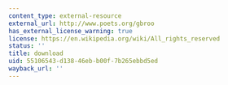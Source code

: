 ```yaml
---
content_type: external-resource
external_url: http://www.poets.org/gbroo
has_external_license_warning: true
license: https://en.wikipedia.org/wiki/All_rights_reserved
status: ''
title: download
uid: 55106543-d138-46eb-b00f-7b265ebbd5ed
wayback_url: ''
---
```

